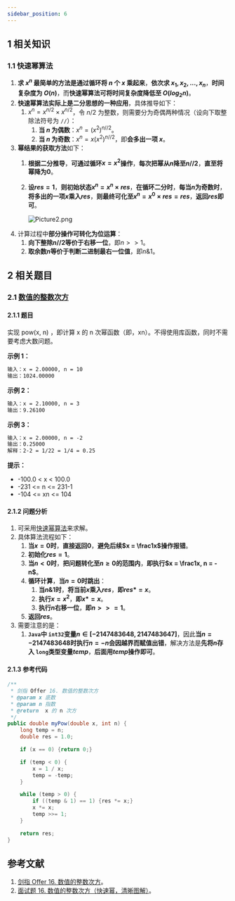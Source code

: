 ```yaml
---
sidebar_position: 6
---
```


## 1 相关知识

### 1.1 快速幂算法

1. **求 $x^n$ 最简单的方法是通过循环将 $n$ 个 $x$ 乘起来**，**依次求 $x_1, x_2,..., x_n$**，**时间复杂度为 $O(n)$**，而**快速幂算法可将时间复杂度降低至 $O(log_2n)$**。
2. **快速幂算法实际上是二分思想的一种应用**，具体推导如下：
   1. $x^n = x^{n / 2} \times x^{n / 2}$，令 $n / 2$ 为整数，则需要分为奇偶两种情况（设向下取整除法符号为 `//`）：
      1. **当 $n$ 为偶数**：$x^n = (x^2)^{n // 2}$。
      2. **当 $n$ 为奇数**：$x^n = x(x^2)^{n // 2}$，即**会多出一项 $x$**。
3. **幂结果的获取方法**如下：
   1. **根据二分推导**，**可通过循环$x = x^2$操作**，**每次把幂从$n$降至$n // 2$**，**直至将幂降为0**。
   2. **设$res = 1$**，**则初始状态$x^n = x^n \times res$**，**在循环二分时**，**每当$n$为奇数时**，**将多出的一项$x$乘入$res$**，**则最终可化至$x^n = x^0 \times res = res$**，**返回$res$即可**。

      ![Picture2.png](https://notebook.grayson.top/media/202202/2022-02-08_1930410.5592932205133178.png)
4. 计算过程中**部分操作可转化为位运算**：
   1. **向下整除$n // 2$等价于右移一位**，即$n >> 1$。
   2. **取余数$n % 2$等价于判断二进制最右一位值**，即$n \& 1$。

## 2 相关题目

### 2.1 [数值的整数次方](https://leetcode-cn.com/problems/shu-zhi-de-zheng-shu-ci-fang-lcof)

#### 2.1.1 题目

实现 pow(x, n) ，即计算 x 的 n 次幂函数（即，xn）。不得使用库函数，同时不需要考虑大数问题。

**示例 1：**

```txt
输入：x = 2.00000, n = 10
输出：1024.00000
```

**示例 2：**

```txt
输入：x = 2.10000, n = 3
输出：9.26100
```

**示例 3：**

```txt
输入：x = 2.00000, n = -2
输出：0.25000
解释：2-2 = 1/22 = 1/4 = 0.25
```

**提示：**

* -100.0 < x < 100.0
* -231 <= n <= 231-1
* -104 <= xn <= 104

#### 2.1.2 问题分析

1. 可采用[快速幂算法](#1-1-快速幂算法)来求解。
2. 具体算法流程如下：
   1. **当$x = 0$时**，**直接返回0**，**避免后续$x = \frac1x$操作报错**。
   2. **初始化$res = 1$**。
   3. **当$n \lt 0$时**，**把问题转化至$n \ge 0$的范围内**，**即执行$x = \frac1x, n = -n$**。
   4. **循环计算**，**当$n = 0$时跳出**：
      1. **当$n \& 1$时**，**将当前$x$乘入$res$**，**即$res *= x$**。
      2. **执行$x = x^2$**，**即$x *= x$**。
      3. **执行$n$右移一位**，**即$n >>= 1$**。
   5. **返回$res$**。
3. 需要注意的是：
   1. **`Java`中 `int32`变量$n \in [-2147483648, 2147483647]$**，因此**当$n = -2147483648$时执行$n = -n$会因越界而赋值出错**，解决方法是**先将$n$存入 `long`类型变量$temp$**，**后面用$temp$操作即可**。

#### 2.1.3 参考代码

```java
/**
 * 剑指 Offer 16. 数值的整数次方
 * @param x 底数
 * @param n 指数
 * @return  x 的 n 次方
 */
public double myPow(double x, int n) {
    long temp = n;
    double res = 1.0;

    if (x == 0) {return 0;}

    if (temp < 0) {
        x = 1 / x;
        temp = -temp;
    }

    while (temp > 0) {
        if ((temp & 1) == 1) {res *= x;}
        x *= x;
        temp >>= 1;
    }

    return res;
}
```

## 参考文献

1. [剑指 Offer 16. 数值的整数次方](https://leetcode-cn.com/problems/shu-zhi-de-zheng-shu-ci-fang-lcof)。
2. [面试题 16. 数值的整数次方（快速幂，清晰图解）](https://leetcode-cn.com/problems/shu-zhi-de-zheng-shu-ci-fang-lcof/solution/mian-shi-ti-16-shu-zhi-de-zheng-shu-ci-fang-kuai-s)。
